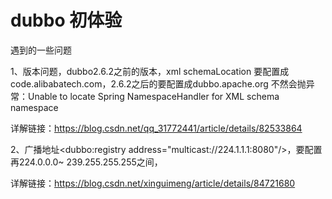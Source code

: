 # dubbo 初体验

遇到的一些问题

1、版本问题，dubbo2.6.2之前的版本，xml schemaLocation 要配置成code.alibabatech.com，2.6.2之后的要配置成dubbo.apache.org
  不然会抛异常：Unable to locate Spring NamespaceHandler for XML schema namespace
  
  详解链接：https://blog.csdn.net/qq_31772441/article/details/82533864

2、广播地址<dubbo:registry address="multicast://224.1.1.1:8080"/>，要配置再224.0.0.0~ 239.255.255.255之间，

  详解链接：https://blog.csdn.net/xinguimeng/article/details/84721680

